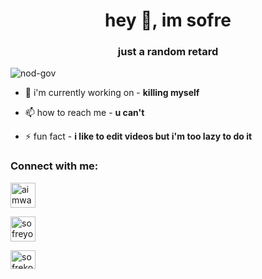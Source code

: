 <h1 align="center">hey 👋, im sofre</h1>
<h3 align="center">just a random retard</h3>

<p align="left"> <img src="https://komarev.com/ghpvc/?username=nod-gov&label=Profile%20views&color=0e75b6&style=flat" alt="nod-gov" /> </p>

- 🔭 i'm currently working on - **killing myself**

- 📫 how to reach me - **u can't**

- ⚡ fun fact - **i like to edit videos but i'm too lazy to do it**

<h3 align="left">Connect with me:</h3>
<p align="left">
<a href="https://twitter.com/aimwarenet" target="blank"><img align="center" src="http://assets.stickpng.com/images/580b57fcd9996e24bc43c53e.png" alt="aimwarenet" height="40" width="40" /></a>
  
  
<a href="https://instagram.com/sofreyoo" target="blank"><img align="center" src="https://studiokalisz.pl/wp-content/uploads/2018/11/instagram-logo-png-transparent-background-1.png" alt="sofreyoo" height="40" width="40" /></a>
  
  
<a href="https://www.youtube.com/c/sofrekox" target="blank"><img align="center" src="https://www.ekspresowelajki.pl/wp-content/uploads/2020/04/YouTube.png" alt="sofrekox" height="30" width="40" /></a>
  
  
</p>
